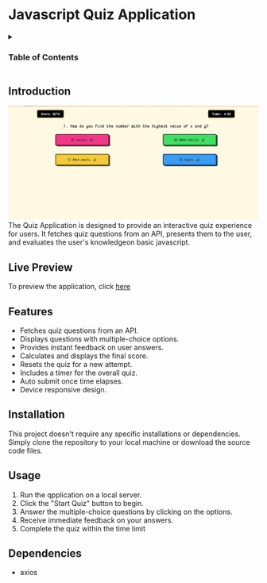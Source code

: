 # Javascript Quiz Application

<details> 
 <summary> <h3> Table of Contents </h3></summary>
  <ol>
   <li> <a href= "#introduction"> Introduction </a></li>
   <li><a href= "#live-preview"> Live Preview </a> </li>
   <li><a href= "#features"> Features </a></li>
   <li><a href= "#installation"> Installation </a> </li>
   <li><a href= "#usage"> Usage </a> </li>
   <li><a href= "#usage"> Dependencies </a></li>
  </ol>
</details>

## Introduction

![quiz UI ](./assets/UI-screenshot.png) </br>
The Quiz Application is designed to provide an interactive quiz experience for users. It fetches quiz questions from an API, presents them to the user, and evaluates the user's knowledgeon basic javascript.

## Live Preview

To preview the application, click <a href="https://courageous-swan-203f3c.netlify.app/">here</a>

## Features

- Fetches quiz questions from an API.
- Displays questions with multiple-choice options.
- Provides instant feedback on user answers.
- Calculates and displays the final score.
- Resets the quiz for a new attempt.
- Includes a timer for the overall quiz.
- Auto submit once time elapses.
- Device responsive design.

## Installation

This project doesn't require any specific installations or dependencies. Simply clone the repository to your local machine or download the source code files.

## Usage

1. Run the qpplication on a local server.
2. Click the "Start Quiz" button to begin.
3. Answer the multiple-choice questions by clicking on the options.
4. Receive immediate feedback on your answers.
5. Complete the quiz within the time limit

## Dependencies

- axios
